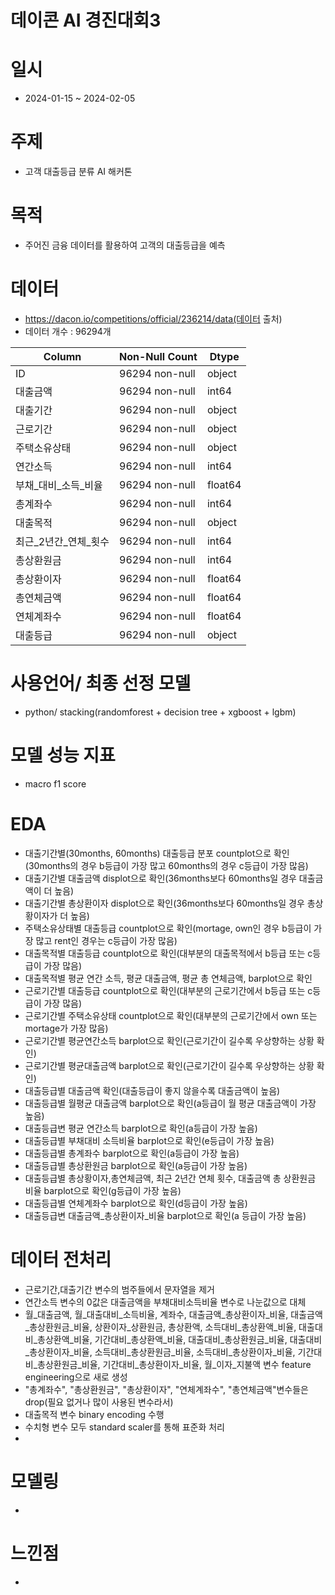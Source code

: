 # 데이콘 AI 경진대회3

# 일시
- 2024-01-15 ~ 2024-02-05

# 주제
- 고객 대출등급 분류 AI 해커톤

# 목적
- 주어진 금융 데이터를 활용하여 고객의 대출등급을 예측
 

# 데이터
- https://dacon.io/competitions/official/236214/data(데이터 출처)
- 데이터 개수 : 96294개
  
| Column          | Non-Null Count | Dtype  |
|-----------------|----------------|--------|
| ID              | 96294 non-null | object |
| 대출금액           | 96294 non-null | int64  |
| 대출기간           | 96294 non-null | object |
| 근로기간           | 96294 non-null | object |
| 주택소유상태         | 96294 non-null | object |
| 연간소득           | 96294 non-null | int64  |
| 부채_대비_소득_비율  | 96294 non-null | float64|
| 총계좌수           | 96294 non-null | int64  |
| 대출목적           | 96294 non-null | object |
| 최근_2년간_연체_횟수 | 96294 non-null | int64  |
| 총상환원금         | 96294 non-null | int64  |
| 총상환이자         | 96294 non-null | float64|
| 총연체금액         | 96294 non-null | float64|
| 연체계좌수         | 96294 non-null | float64|
| 대출등급           | 96294 non-null | object |


  

# 사용언어/ 최종 선정 모델
- python/ stacking(randomforest + decision tree + xgboost + lgbm)

# 모델 성능 지표
- macro f1 score

# EDA
- 대출기간별(30months, 60months) 대출등급 분포 countplot으로 확인(30months의 경우 b등급이 가장 많고 60months의 경우 c등급이 가장 많음)
- 대출기간별 대출금액 displot으로 확인(36months보다 60months일 경우 대출금액이 더 높음)
- 대출기간별 총상환이자 displot으로 확인(36months보다 60months일 경우 총상황이자가 더 높음)
- 주택소유상태별 대출등급 countplot으로 확인(mortage, own인 경우 b등급이 가장 많고 rent인 경우는 c등급이 가장 많음)
- 대출목적별 대출등급 countplot으로 확인(대부분의 대출목적에서 b등급 또는 c등급이 가장 많음)
- 대출목적별 평균 연간 소득, 평균 대출금액, 평균 총 연체금액, barplot으로 확인
- 근로기간별 대출등급 countplot으로 확인(대부분의 근로기간에서 b등급 또는 c등급이 가장 많음)
- 근로기간별 주택소유상태 countplot으로 확인(대부분의 근로기간에서 own 또는 mortage가 가장 많음)
- 근로기간별 평균연간소득 barplot으로 확인(근로기간이 길수록 우상향하는 상황 확인)
- 근로기간별 평균대출금액 barplot으로 확인(근로기간이 길수록 우상향하는 상황 확인)
- 대출등급별 대출금액 확인(대출등급이 좋지 않을수록 대출금액이 높음)
- 대출등급별 월평균 대출금액 barplot으로 확인(a등급이 월 평균 대출금액이 가장 높음)
- 대출등급변 평균 연간소득 barplot으로 확인(a등급이 가장 높음)
- 대출등급별 부채대비 소득비율 barplot으로 확인(e등급이 가장 높음)
- 대출등급별 총계좌수 barplot으로 확인(a등급이 가장 높음)
- 대출등급별 총상환원금 barplot으로 확인(a등급이 가장 높음)
- 대출등급별 총상황이자,총연체금액, 최근 2년간 연체 횟수, 대출금액 총 상환원금 비율 barplot으로 확인(g등급이 가장 높음)
- 대출등급별 연체계좌수 barplot으로 확인(d등급이 가장 높음)
- 대출등급변 대출금액_총상환이자_비율 barplot으로 확인(a 등급이 가장 높음)

  

# 데이터 전처리
- 근로기간,대출기간 변수의 범주들에서 문자열을 제거
- 연간소득 변수의 0값은 대출금액을 부채대비소득비율 변수로 나눈값으로 대체
- 월_대출금액, 월_대출대비_소득비율, 계좌수, 대출금액_총상환이자_비율, 대출금액_총상환원금_비율, 상환이자_상환원금, 총상환액, 소득대비_총상환액_비율, 대출대비_총상환액_비율, 기간대비_총상환액_비율, 대출대비_총상환원금_비율, 대출대비_총상환이자_비율, 소득대비_총상환원금_비율, 소득대비_총상환이자_비율, 기간대비_총상환원금_비율, 기간대비_총상환이자_비율, 월_이자_지불액 변수 feature engineering으로 새로 생성
- "총계좌수", "총상환원금", "총상환이자", "연체계좌수", "총연체금액"변수들은 drop(필요 없거나 많이 사용된 변수라서)
- 대출목적 변수 binary encoding 수행
- 수치형 변수 모두 standard scaler를 통해 표준화 처리
- 


# 모델링
- 


# 느낀점
- 
